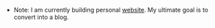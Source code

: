 * Note: I am currently building personal [website](https://moni2096.github.io/). My ultimate goal is to convert into a blog.
